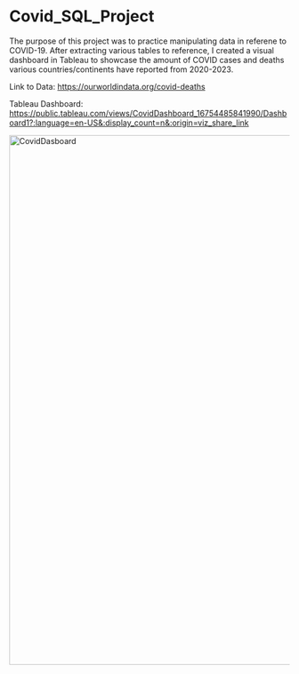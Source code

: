 # Covid_SQL_Project
The purpose of this project was to practice manipulating data in referene to COVID-19. After extracting various tables to reference, I created a visual dashboard in Tableau to showcase the amount of COVID cases and deaths various countries/continents have reported from 2020-2023.

Link to Data:
https://ourworldindata.org/covid-deaths

Tableau Dashboard:
https://public.tableau.com/views/CovidDashboard_16754485841990/Dashboard1?:language=en-US&:display_count=n&:origin=viz_share_link

<img width="953" alt="CovidDasboard" src="https://user-images.githubusercontent.com/103713915/216707720-258391c2-2b02-40bd-a119-36ad0eb7bfb7.PNG">
